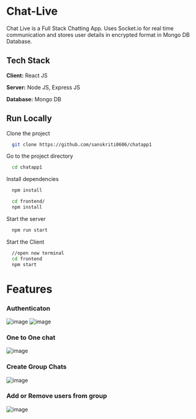 
# Chat-Live

Chat Live is a Full Stack Chatting App.
Uses Socket.io for real time communication and stores user details in encrypted format in Mongo DB Database.
## Tech Stack

**Client:** React JS

**Server:** Node JS, Express JS

**Database:** Mongo DB
  

## Run Locally

Clone the project

```bash
  git clone https://github.com/sanskriti0606/chatapp1
```

Go to the project directory

```bash
  cd chatapp1
```

Install dependencies

```bash
  npm install
```

```bash
  cd frontend/
  npm install
```

Start the server

```bash
  npm run start
```
Start the Client

```bash
  //open now terminal
  cd frontend
  npm start
```

  
# Features

### Authenticaton
![image](https://github.com/user-attachments/assets/614d910e-46db-466b-b695-a36362ada6a7)
![image](https://github.com/user-attachments/assets/de35b2a2-b18b-42be-b15b-1454ae9b169b)
### One to One chat
![image](https://github.com/user-attachments/assets/c19d5b74-d6d6-4326-b22f-cf2da78240d7)
### Create Group Chats
![image](https://github.com/user-attachments/assets/14d746da-b7dc-445f-96aa-d9fc69e6f73b)
### Add or Remove users from group
![image](https://github.com/user-attachments/assets/680a1070-b01c-45b8-bba0-678724d81645)


  
